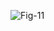![Fig-11](https://user-images.githubusercontent.com/121582268/209874558-9634b52e-ed0f-4e73-a17d-45bb552d1098.jpg)
